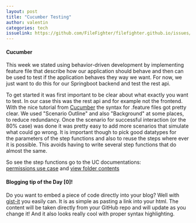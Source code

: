 ```yaml
---
layout: post
title: "Cucumber Testing"
author: valentin
categories: tech
issuelink: https://github.com/FileFighter/filefighter.github.io/issues/ # TODO
---
```


#### Cucumber
This week we stated using behavior-driven development by implementing feature file that describe how our application should behave and then can be used to test if the application behaves they way we want.
For now, we just want to do this for our Springboot backend and test the  rest api.

To get started it was first important to be clear about what exactly you want to test. In our case this was the rest api and for example not the frontend. 
With the nice tutorial from [Cucumber](https://cucumber.io/docs/guides/10-minute-tutorial/) the syntax for .feature files got pretty clear. We used "Scenario Outline" and also "Background" at some places, to reduce redundancy. Once the scenario for successful interaction (or the 80% case) was done it was pretty easy to add more scenarios that simulate what could go wrong. It is important though to pick good datatypes for   
the parameters of the step functions and also to reuse the steps where ever it is possible. This avoids having to write several step functions that do almost the same.

So see the step functions go to the UC documentations:  
 [permissions use case](/wiki/usecases/crudPermissions.html) and [view folder contents](/wiki/usecases/viewFolderContents.html)





#### Blogging tip of the Day [0]!
Do you want to embed a piece of code directly into your blog? Well with [gist-it](https://gist-it.appspot.com/) you easily can. It is as simple as pasting a link into your html. The content will be taken directly from your GitHub repo and will update as you change it! And it also looks really cool with proper syntax highlighting.

